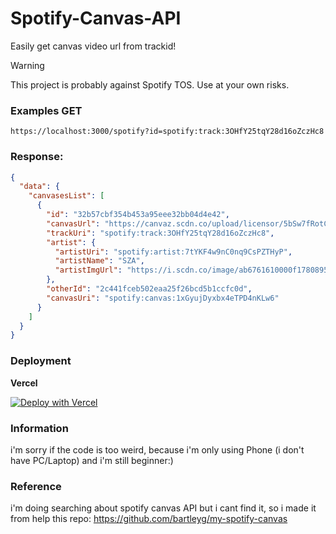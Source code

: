 # Spotify-Canvas-API
Easily get canvas video url from trackid!

> [!WARNING]
> This project is probably against Spotify TOS. Use at your own risks.

### Examples GET

```
https://localhost:3000/spotify?id=spotify:track:3OHfY25tqY28d16oZczHc8
```
### Response:

```json
{
  "data": {
    "canvasesList": [
      {
        "id": "32b57cbf354b453a95eee32bb04d4e42",
        "canvasUrl": "https://canvaz.scdn.co/upload/licensor/5bSw7fRotCnRCcO9br14W5/video/32b57cbf354b453a95eee32bb04d4e42.cnvs.mp4",
        "trackUri": "spotify:track:3OHfY25tqY28d16oZczHc8",
        "artist": {
          "artistUri": "spotify:artist:7tYKF4w9nC0nq9CsPZTHyP",
          "artistName": "SZA",
          "artistImgUrl": "https://i.scdn.co/image/ab6761610000f1780895066d172e1f51f520bc65"
        },
        "otherId": "2c441fceb502eaa25f26bcd5b1ccfc0d",
        "canvasUri": "spotify:canvas:1xGyujDyxbx4eTPD4nKLw6"
      }
    ]
  }
}
```
### Deployment
__Vercel__

[![Deploy with Vercel](https://vercel.com/button)](https://vercel.com/new/clone?repository-url=https%3A%2F%2Fgithub.com%2FPaxsenix0%2FSpotify-Canvas-API%2Ftree%2Fmain&project-name=Spotify-Canvas-API&repository-name=Spotify-Canvas-API&redirect-url=https%3A%2F%2Fgithub.com%2FPaxsenix0%2FSpotify-Canvas-API)


### Information
i'm sorry if the code is too weird, because i'm only using Phone (i don't have PC/Laptop) and i'm still beginner:)

### Reference
i'm doing searching about spotify canvas API but i cant find it, so i made it from help this repo: https://github.com/bartleyg/my-spotify-canvas
